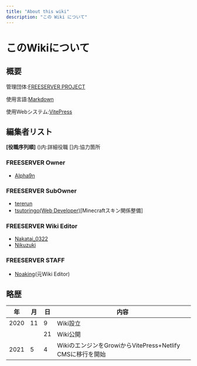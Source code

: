 ```yaml
---
title: "About this wiki"
description: "この Wiki について"
---
```


# このWikiについて
## 概要
管理団体:[FREESERVER PROJECT](about-project)

使用言語:[Markdown](https://ja.wikipedia.org/wiki/Markdown)

使用Webシステム:[VitePress](https://vitepress.vuejs.org)

## 編集者リスト
**[役職序列順]** ()内:詳細役職 []内:協力箇所
### FREESERVER Owner
- [Alpha9n](admins/alphakun)
### FREESERVER SubOwner
- [tererun](admins/tererun)
- [tsutoringo(Web Developer)](admins/tsutoringo)[Minecraftスキン関係整備]
### FREESERVER Wiki Editor
- [Nakatai_0322](admins/Nakatai_0322)
- [Nikuzuki](admins/nikuzuki)
### FREESERVER STAFF
- [Noaking](admins/noaking)(元Wiki Editor)
## 略歴
| 年  | 月  | 日  | 内容 |
| -------- | ------- | ------- | -------- |
|   2020   |    11   |     9   |   Wiki設立   |
|                   ||    21   |  Wiki公開  |
|   2021   |    5    |     4   |   WikiのエンジンをGrowiからVitePress+Netlify CMSに移行を開始  |